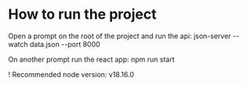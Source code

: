 
# How to run the project
Open a prompt on the root of the project and run the api:
json-server --watch data.json --port 8000

On another prompt run the react app:
npm run start

! Recommended node version: v18.16.0

